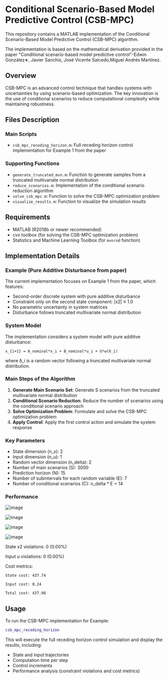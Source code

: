# Conditional Scenario-Based Model Predictive Control (CSB-MPC)

This repository contains a MATLAB implementation of the Conditional Scenario-Based Model Predictive Control (CSB-MPC) algorithm. 

The implementation is based on the mathematical derivation provided in the paper "Conditional scenario-based model predictive control"-Edwin González∗, Javier Sanchis, José Vicente Salcedo,Miguel Andrés Martínez.

## Overview

CSB-MPC is an advanced control technique that handles systems with uncertainties by using scenario-based optimization. The key innovation is the use of conditional scenarios to reduce computational complexity while maintaining robustness.

## Files Description

### Main Scripts
- `csb_mpc_receding_horizon.m`: Full receding horizon control implementation for Example 1 from the paper

### Supporting Functions
- `generate_truncated_mvn.m`: Function to generate samples from a truncated multivariate normal distribution
- `reduce_scenarios.m`: Implementation of the conditional scenario reduction algorithm
- `solve_csb_mpc.m`: Function to solve the CSB-MPC optimization problem
- `visualize_results.m`: Function to visualize the simulation results

## Requirements

- MATLAB (R2018b or newer recommended)
- cvx toolbox (for solving the CSB-MPC optimization problem)
- Statistics and Machine Learning Toolbox (for `mvnrnd` function)

## Implementation Details

### Example  (Pure Additive Disturbance from paper)

The current implementation focuses on Example 1 from the paper, which features:
- Second-order discrete system with pure additive disturbance
- Constraint only on the second state component: |x2| ≤ 1.0
- No parametric uncertainty in system matrices
- Disturbance follows truncated multivariate normal distribution

### System Model

The implementation considers a system model with pure additive disturbance:
```
x_{i+1} = A_nominal*x_i + B_nominal*u_i + G*w(δ_i)
```

where δ_i is a random vector following a truncated multivariate normal distribution.

### Main Steps of the Algorithm

1. **Generate Main Scenario Set**: Generate S scenarios from the truncated multivariate normal distribution
2. **Conditional Scenario Reduction**: Reduce the number of scenarios using the conditional scenario approach
3. **Solve Optimization Problem**: Formulate and solve the CSB-MPC optimization problem
4. **Apply Control**: Apply the first control action and simulate the system response

### Key Parameters

- State dimension (n_x): 2
- Input dimension (n_u): 1
- Random vector dimension (n_delta): 2
- Number of main scenarios (S): 3000
- Prediction horizon (N): 15
- Number of subintervals for each random variable (E): 7
- Number of conditional scenarios (C): n_delta * E = 14

### Performance 
![image](https://github.com/user-attachments/assets/1a39273c-def8-4d65-9666-e6e014f7c0fe)

![image](https://github.com/user-attachments/assets/da5c1acf-ac6b-4bd2-a0c9-97213599ac71)

![image](https://github.com/user-attachments/assets/dd0f72d4-2150-4a69-b762-065940068792)

![image](https://github.com/user-attachments/assets/8c72b28c-0f61-44ed-a029-fc9bfa52d512)
 
  State x2 violations: 0 (0.00%)
  
  Input u violations: 0 (0.00%)
  
  Cost metrics:
  
    State cost: 437.74
   
    Input cost: 0.24
   
    Total cost: 437.98


## Usage

To run the CSB-MPC implementation for Example:
```matlab
csb_mpc_receding_horizon
```

This will execute the full receding horizon control simulation and display the results, including:
- State and input trajectories
- Computation time per step
- Control increments
- Performance analysis (constraint violations and cost metrics)


